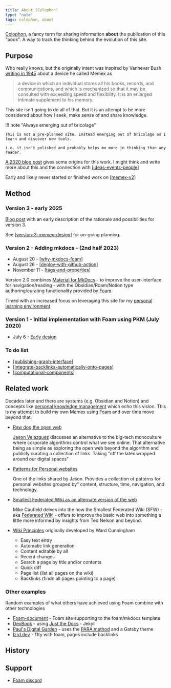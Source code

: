 ```yaml
---
title: About (Colophon)
type: "note"
tags: colophon, about
---
```


[Colophon](https://en.wikipedia.org/wiki/Colophon_(publishing)), a fancy term for sharing information **about** the publication of this "book". A way to track the thinking behind the evolution of this site.

## Purpose

Who really knows, but the originally intent was inspired by Vannevar Bush [writing in 1945](https://en.wikipedia.org/wiki/As_We_May_Think) about a device he called Memex as

> a device in which an individual stores all his books, records, and communications, and which is mechanized so that it may be consulted with exceeding speed and flexibility. It is an enlarged intimate supplement to his memory.

This site isn't going to do all of that. But it is an attempt to be more considered about how I seek, make sense of and share knowledge.

!!! note "Always emerging out of bricolage"

    This is not a pre-planned site. Instead emerging out of bricolage as I learn and discover new tools.

    i.e. it isn't polished and probably helps me more in thinking than any reader. 


[A 2020 blog post](https://djon.es/blog/2020/07/06/designing-a-personal-memex-with-foam/) gives some origins for this work. I might think and write more about this and the connection with [[ideas-events-people]]

Early and likely never started or finished work on [[memex-v2]]

## Method

### Version 3 - early 2025

[Blog post](https://djon.es/blog/2025/01/12/what-now/) with an early description of the rationale and possibilities for version 3.

See [[version-3-memex-design]]  for on-going planning.

### Version 2 - Adding mkdocs - (2nd half 2023)

- August 20 - [[why-mkdocs-foam]]
- August 26 - [[deploy-with-github-action]]
- November 11 - [[tags-and-properties]] 

Version 2.0 combines [Material for MkDocs](https://squidfunk.github.io/mkdocs-material/) - to improve the user-interface for navigation/reading - with the Obsidian/Roam/Notion type authoring/curating functionality provided by [Foam](https://foambubble.github.io/foam/) 
    
Timed with an increased focus on leveraging this site for my [personal learning environment](https://www.downes.ca/cgi-bin/page.cgi?post=71058)

### Version 1 - Initial implementation with Foam using PKM (July 2020)

- July 6 - [Early design](https://djon.es/blog/2020/07/06/designing-a-personal-memex-with-foam/)



### To do list

- [[publishing-graph-interface]]
- [[integrate-backlinks-automatically-onto-pages]] 
- [[computational-components]]

## Related work

Decades later and there are systems (e.g. Obsidian and Notion) and concepts like [personal knowledge management](https://en.wikipedia.org/wiki/Personal_knowledge_management) which echo this vision. This is my attempt to build my own Memex using [Foam](https://foambubble.github.io/) and over time move beyond that.

- [Raw dog the open web](https://www.fromjason.xyz/p/notebook/raw-dog-the-open-web/)
    
    [Jason Velazquez](https://buymeacoffee.com/fromjason) discusses an alternative to the big-tech monoculture where corporate algorithms control what we see online. That alternative being as simple as exploring the open web beyond the algorithm and publicly curating a collection of links. Taking "off the latex wrapped around our digital spaces"
- [Patterns for Personal websites](http://www.rdrop.com/~half/Creations/Writings/Web.patterns/index.html)

    One of the links shared by Jason. Provides a collection of patterns for personal websites grouped by" content, structure, time, navigation, and technology.

- [Smallest Federated Wiki as an alternate version of the web](https://hapgood.us/2014/06/04/smallest-federated-wiki-as-an-alternate-vision-of-the-web/)

    Mike Caufield delves into the how the Smallest Federated Wiki (SFW) - aka [Federated Wiki](https://en.wikipedia.org/wiki/Federated_Wiki) - offers to improve the basic web into something a little more informed by insights from Ted Nelson and beyond.

- [Wiki Principles](https://wiki.c2.com/?WikiPrinciples) originally developed by Ward Cunningham
    - Easy text entry
    - Automatic link generation 
    - Content editable by all
    - Recent changes
    - Search a page by title and/or contents
    - Quick diff
    - Page list (list all pages on the wiki)
    - Backlinks (findn all pages pointing to a page)

### Other examples

Random examples of what others have achieved using Foam combine with other technologies

- [Foam-document](https://jackiexiao.github.io/foam/) - Foam site supporting to the foam/mkdocs template
- [DevBook](https://devbook.baum.software/) - using [Just the Docs](https://github.com/pmarsceill/just-the-docs) - Jekyll
- [Paul's Digital Garden](https://garden.paulderaaij.nl/) - uses the [PARA method](https://fortelabs.com/blog/para/) and a Gatsby theme
- [lzrd.dev](https://lzrd.dev/) - 11ty with foam, pages include backlinks

## History


## Support

- [Foam discord](https://discord.com/channels/729975036148056075/729976283613626408)

[//begin]: # "Autogenerated link references for markdown compatibility"
[ideas-events-people]: ../sense/quote-collection/ideas-events-people "Great Minds Discuss Ideas; Average Minds Discuss Events; Small Minds Discuss People"
[memex-v2]: memex-v2 "Thinking about 'memex v2'"
[version-3-memex-design]: version-3-memex-design "Memex - Version 3"
[why-mkdocs-foam]: why-mkdocs-foam "Why combine mkdocs with Foam"
[deploy-with-github-action]: deploy-with-github-action "Deploy with GitHub Action"
[tags-and-properties]: tags-and-properties "Tags and properties"
[publishing-graph-interface]: publishing-graph-interface "Publishing graph interface"
[integrate-backlinks-automatically-onto-pages]: integrate-backlinks-automatically-onto-pages "Integrate backlinks automatically onto pages"
[computational-components]: computational-components "Computational components"
[//end]: # "Autogenerated link references"